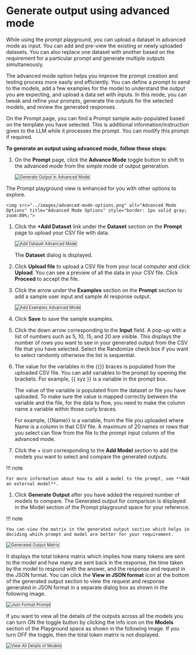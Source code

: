 # Generate output using advanced mode

While using the prompt playground, you can upload a dataset in advanced mode as input. You can add and pre-view the existing or newly uploaded datasets. You can also replace one dataset with another based on the requirement for a particular prompt and generate multiple outputs simultaneously. 

The advanced mode option helps you improve the prompt creation and testing process more easily and efficiently. You can define a prompt to send to the models, add a few examples for the model to understand the output you are expecting, and upload a data set with inputs. In this mode, you can tweak and refine your prompts, generate the outputs for the selected models, and review the generated responses.   

On the Prompt page, you can find a Prompt sample auto-populated based on the template you have selected. This is additional information/instruction given to the LLM while it processes the prompt. You can modify this prompt if required.

**To generate an output using advanced mode, follow these steps**:


1. On the **Prompt** page, click the **Advance Mode** toggle button to shift to the advanced mode from the simple mode of output generation.

    <img src="../images/generate-output-in-advanced-mode.png" alt="Generate Output in Advanced Mode" title="Generate Output in Advanced Mode" style="border: 1px solid gray; zoom:80%;">

The Prompt playground view is enhanced for you with other options to explore.

    <img src="../images/advanced-mode-options.png" alt="Advanced Mode Options" title="Advanced Mode Options" style="border: 1px solid gray; zoom:80%;">

1. Click the **+Add Dataset** link under the **Dataset** section on the **Prompt** page to upload your CSV file with data.

    <img src="../images/add-dataset-advanced-mode.png" alt="Add Dataset Advanced Mode" title="Add Dataset Advanced Mode" style="border: 1px solid gray; zoom:80%;">

    The **Dataset** dialog is displayed.

2. Click **Upload file** to upload a CSV file from your local computer and click **Upload**. You can see a preview of all the data in your CSV file. Click **Proceed** to accept the file.
3. Click the arrow under the **Examples** section on the **Prompt** section to add a sample user input and sample AI response output.

    <img src="../images/add-examples-advanced-mode.png" alt="Add Examples Advanced Mode" title="Add Examples Advanced Mode" style="border: 1px solid gray; zoom:80%;">

    
1. Click **Save** to save the sample examples.

2. Click the down arrow corresponding to the **Input** field. A pop-up with a list of numbers such as 5, 10, 15, and 20 are visible. This displays the number of rows you want to see in your generated output from the CSV file that you have selected. Select the Randomize check box if you want to select randomly otherwise the list is sequential.

3. The value for the variables in the {{}} braces is populated from the uploaded CSV file. You can add variables to the prompt by opening the brackets. For example, {{ xyz }} is a variable in the prompt box. 

    The value of the variable is populated from the dataset or file you have uploaded. To make sure the value is mapped correctly between the variable and the file, for the data to flow, you need to make the column name a variable within those curly braces. 
    
    For example, {{Name}} is a variable, from the file you uploaded where Name is a column in that CSV file. A maximum of 20 names or rows that you select can flow from the file to the prompt input column of the advanced mode.

1. Click the + icon corresponding to the **Add Model** section to add the models you want to select and compare the generated outputs.

!!! note

    For more information about how to add a model to the prompt, see **Add an external model**.

1. Click **Generate Output** after you have added the required number of models to compare. The Generated output for comparison is displayed in the Model section of the Prompt playground space for your reference.

!!! note

    You can view the matrix in the generated output section which helps in deciding which prompt and model are better for your requirement.

<img src="../images/generated-output-matrix.png" alt="Generated Output Matrix" title="Generated Output Matrix" style="border: 1px solid gray; zoom:80%;">


It displays the total tokens matrix which implies how many tokens are sent to the model and how many are sent back in the response, the time taken by the model to respond with the answer, and the response and request in the JSON format. You can click the **View in JSON format** icon at the bottom of the generated output section to view the request and response generated in JSON format in a separate dialog box as shown in the following image.

<img src="../images/json-format-prompt.png" alt="Json Format Prompt" title="Json Format Prompt" style="border: 1px solid gray; zoom:80%;">



If you want to view all the details of the outputs across all the models you can turn ON the toggle button by clicking the info icon on the **Models** section of the Playground space as shown in the following image. If you turn OFF the toggle, then the total token matrix is not displayed.

<img src="../images/view-all-details-of-models.png" alt="View All Details of Models" title="View All Details of Models" style="border: 1px solid gray; zoom:80%;">

